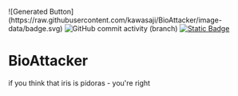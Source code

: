 <p>
![Generated Button](https://raw.githubusercontent.com/kawasaji/BioAttacker/image-data/badge.svg)
<img alt="GitHub commit activity (branch)" src="https://img.shields.io/github/commit-activity/m/kawasaji/BioAttacker">
<a href="https://www.behance.net/jimmykawasaji" target="blank">
  <img alt="Static Badge" src="https://img.shields.io/badge/telegram-387D7A">
</a>

</p>

# BioAttacker
if you think that iris is pidoras - you're right
